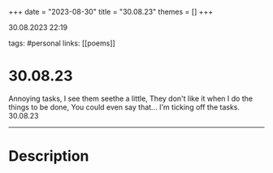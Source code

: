 +++
date = "2023-08-30"
title = "30.08.23"
themes = []
+++

30.08.2023 22:19

tags: #personal
links: [[poems]]

# 30.08.23

Annoying tasks,
I see them seethe a little,
They don't like it when I do the things to be done,
You could even say that...
I'm ticking off the tasks.
30.08.23

---

# Description

